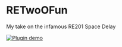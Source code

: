 # RETwoOFun
 My take on the infamous RE201 Space Delay
 
 [![Plugin demo](https://youtu.be/kjfDKo0wR0M/0.jpg)](https://youtu.be/kjfDKo0wR0M)
